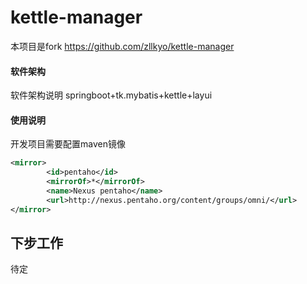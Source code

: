 # kettle-manager
本项目是fork https://github.com/zllkyo/kettle-manager



#### 软件架构
软件架构说明
springboot+tk.mybatis+kettle+layui

#### 使用说明
开发项目需要配置maven镜像
```xml
<mirror>
        <id>pentaho</id>
        <mirrorOf>*</mirrorOf>
        <name>Nexus pentaho</name>
        <url>http://nexus.pentaho.org/content/groups/omni/</url>
</mirror> 
```
## 下步工作
待定



